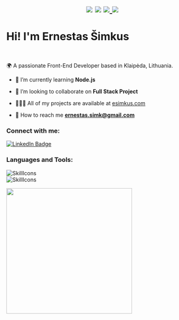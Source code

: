 
<h1 align="center">
  <img src="https://api.statusbadges.me/badge/status/246267066749943809?simple=false&style=plastic&label=Status" />
  <img src="https://api.statusbadges.me/badge/vscode/246267066749943809?style=plastic&fallback=Nothing&label=Coding" />
  <a href="https://api.statusbadges.me/openspotify/246267066749943809?style=plastic&fallback=Nothing">
    <img src="https://api.statusbadges.me/badge/spotify/246267066749943809?style=plastic&fallback=Nothing&label=Listening" />
  </a>
  <img src="https://komarev.com/ghpvc/?username=esimkus20&label=Profile%20views&color=0e75b6&style=plastic" />
</h1>

<h1>Hi! I'm Ernestas Šimkus</h1><br>

<p>🌍 A passionate Front-End Developer based in Klaipėda, Lithuania.</p>

- 📖 I’m currently learning **Node.js**

- 📁 I’m looking to collaborate on **Full Stack Project**

- 👨🏼‍💻 All of my projects are available at [esimkus.com](https://www.esimkus.com)

- 📧 How to reach me **ernestas.simk@gmail.com**

<h3 align="left">Connect with me:</h3>

<div id="badges">
  <a href="https://www.linkedin.com/in/esimkus/">
    <img align="center" src="https://img.shields.io/badge/LinkedIn-blue?style=for-the-badge&logo=linkedin&logoColor=white" alt="LinkedIn Badge"/>
  </a>
</div>

<h3 align="left">Languages and Tools:</h3>

![SkillIcons](https://skillicons.dev/icons?i=html,css,js,ts,gulp,xd) <br>
![SkillIcons](https://skillicons.dev/icons?i=react,nodejs,express,tailwind,bootstrap,scss) <br>

<img src="https://github-readme-stats.vercel.app/api/top-langs?username=esimkus20&show_icons=true&theme=dark&title_color=ffffff&text_color=ffffff&hide_border=true&locale=en&layout=compact" width="330px"/>

